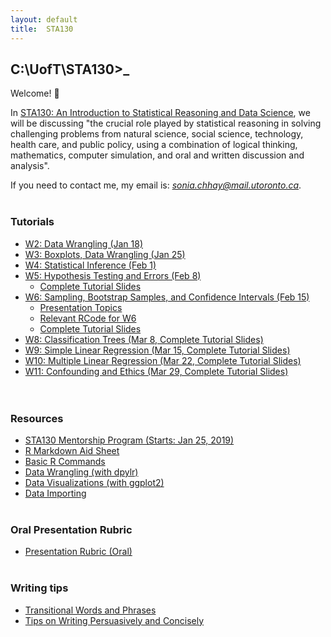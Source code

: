 ```yaml
---
layout: default
title:  STA130
---
```


## C:\UofT\STA130>_

Welcome! 👋 

In [STA130: An Introduction to Statistical Reasoning and Data Science](https://fas.calendar.utoronto.ca/course/sta130h1), we will be discussing "the crucial role played by statistical reasoning in solving challenging problems from natural science, social science, technology, health care, and public policy, using a combination of logical thinking, mathematics, computer simulation, and oral and written discussion and analysis".

If you need to contact me, my email is: _[sonia.chhay@mail.utoronto.ca](mailto:sonia.chhay@mail.utoronto.ca)_.<br/><br/>


### Tutorials
- <a href="{{ 'w2_data_wrangling.pdf'   | relative_url }}">W2: Data Wrangling (Jan 18)</a> 
- <a href="{{ 'w3_boxplots.pdf'   | relative_url }}">W3: Boxplots, Data Wrangling (Jan 25)</a> 
- <a href="{{ 'w4_statistical_inference.pdf'   | relative_url }}">W4: Statistical Inference (Feb 1)</a> 
- <a href="{{ 'w5_hypothesis_testing.pdf'   | relative_url }}">W5: Hypothesis Testing and Errors (Feb 8)</a> <br>
  - <a href="{{ 'w5_updated.pdf'   | relative_url }}">Complete Tutorial Slides</a> 
- <a href="{{ 'w6_bootstrap_ci.pdf'   | relative_url }}">W6: Sampling, Bootstrap Samples, and Confidence Intervals (Feb 15)</a> <br>
  - <a href="{{ 'w6_topics.pdf'   | relative_url }}">Presentation Topics</a> <br>
  - <a href="{{ 'w6_rcode.pdf'   | relative_url }}">Relevant RCode for W6</a> <br>
  - <a href="{{ 'w6_updated.pdf'   | relative_url }}">Complete Tutorial Slides</a> <br>
- <a href="{{ 'w8_classification_trees.pdf'   | relative_url }}">W8: Classification Trees (Mar 8, Complete Tutorial Slides)</a> <br>
- <a href="{{ 'w9_slr.pdf'   | relative_url }}">W9: Simple Linear Regression (Mar 15, Complete Tutorial Slides)</a> <br>
- <a href="{{ 'w10_mlr.pdf'   | relative_url }}">W10: Multiple Linear Regression (Mar 22, Complete Tutorial Slides)</a> <br>
- <a href="{{ 'w11_confounding_ethics.pdf'   | relative_url }}">W11: Confounding and Ethics (Mar 29, Complete Tutorial Slides)</a> <br>
<br/><br/>
### Resources
- <a href="{{ 'mentorship.pdf'   | relative_url }}">STA130 Mentorship Program (Starts: Jan 25, 2019)</a> 
- <a href="{{ 'rmarkdown.pdf'   | relative_url }}">R Markdown Aid Sheet</a> 
- <a href="{{ 'basic_r.pdf'   | relative_url }}">Basic R Commands</a> 
- <a href="{{ 'data_wrangling.pdf'   | relative_url }}">Data Wrangling (with dpylr)</a> 
- <a href="{{ 'ggplot2_visualization.pdf'   | relative_url }}">Data Visualizations (with ggplot2)</a> 
- <a href="{{ 'data_import.pdf'   | relative_url }}">Data Importing</a> 
<br/><br/>
### Oral Presentation Rubric
- <a href="{{ 'presentation_rubric.pdf'   | relative_url }}">Presentation Rubric (Oral)</a> 
<br/><br/>
### Writing tips
- <a href="{{ 'transitions.pdf'   | relative_url }}">Transitional Words and Phrases</a> 
- <a href="{{ 'writing_concise.pdf'   | relative_url }}">Tips on Writing Persuasively and Concisely</a> 
